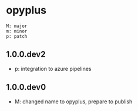 # opyplus

    M: major
    m: minor
    p: patch

## 1.0.0.dev2
* p: integration to azure pipelines

## 1.0.0.dev0
* M: changed name to opyplus, prepare to publish
